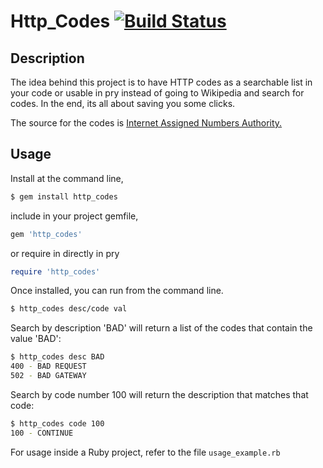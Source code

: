 # Http_Codes [![Build Status](https://travis-ci.org/csrordzhn/httpcodes.svg?branch=master)](https://travis-ci.org/csrordzhn/httpcodes)
## Description
The idea behind this project is to have HTTP codes as a searchable list in your code or usable in pry
instead of going to Wikipedia and search for codes. In the end, its all about saving you some clicks.

The source for the codes is [Internet Assigned Numbers Authority.](http://www.iana.org/assignments/http-status-codes/http-status-codes-1.csv)

## Usage
Install at the command line,
```sh
$ gem install http_codes
```
include in your project gemfile,
```ruby
gem 'http_codes'
```
or require in directly in pry
```ruby
require 'http_codes'
```
Once installed, you can run from the command line.
```sh
$ http_codes desc/code val
```
Search by description 'BAD' will return a list of the codes that contain the value 'BAD':
```sh
$ http_codes desc BAD
400 - BAD REQUEST
502 - BAD GATEWAY
```
Search by code number 100 will return the description that matches that code:
```sh
$ http_codes code 100
100 - CONTINUE
```
For usage inside a Ruby project, refer to the file ```usage_example.rb```
